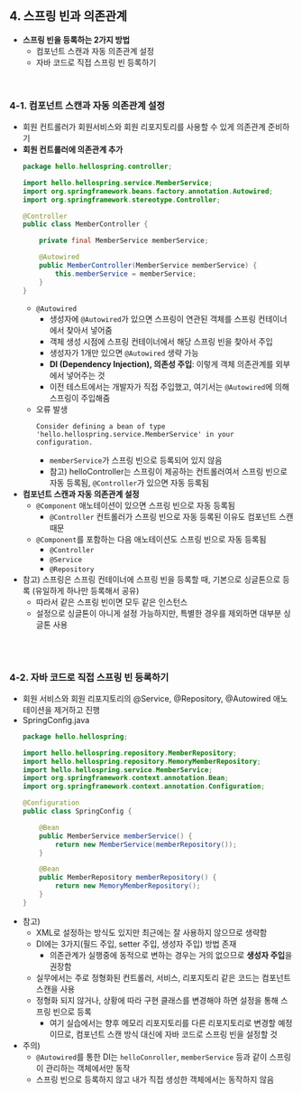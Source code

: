 ## 4. 스프링 빈과 의존관계
- **스프링 빈을 등록하는 2가지 방법**
  - 컴포넌트 스캔과 자동 의존관계 설정
  - 자바 코드로 직접 스프링 빈 등록하기
 
<br>

### 4-1. 컴포넌트 스캔과 자동 의존관계 설정
- 회원 컨트롤러가 회원서비스와 회원 리포지토리를 사용할 수 있게 의존관계 준비하기
- **회원 컨트롤러에 의존관계 추가**
  ```java
  package hello.hellospring.controller;

  import hello.hellospring.service.MemberService;
  import org.springframework.beans.factory.annotation.Autowired;
  import org.springframework.stereotype.Controller;

  @Controller
  public class MemberController {

      private final MemberService memberService;

      @Autowired
      public MemberController(MemberService memberService) {
          this.memberService = memberService;
      }
  }
  ```
  - `@Autowired`
    - 생성자에 `@Autowired`가 있으면 스프링이 연관된 객체를 스프링 컨테이너에서 찾아서 넣어줌
    - 객체 생성 시점에 스프링 컨테이너에서 해당 스프링 빈을 찾아서 주입
    - 생성자가 1개만 있으면 `@Autowired` 생략 가능
    - **DI (Dependency Injection), 의존성 주입**: 이렇게 객체 의존관계를 외부에서 넣어주는 것
    - 이전 테스트에서는 개발자가 직접 주입했고, 여기서는 `@Autowired`에 의해 스프링이 주입해줌
  - 오류 발생
    ```
    Consider defining a bean of type 'hello.hellospring.service.MemberService' in your configuration.
    ```
    - `memberService`가 스프링 빈으로 등록되어 있지 않음
    - 참고) helloController는 스프링이 제공하는 컨트롤러여서 스프링 빈으로 자동 등록됨, `@Controller`가 있으면 자동 등록됨
- **컴포넌트 스캔과 자동 의존관계 설정**
  - `@Component` 애노테이션이 있으면 스프링 빈으로 자동 등록됨
    - `@Controller` 컨트롤러가 스프링 빈으로 자동 등록된 이유도 컴포넌트 스캔 때문
  - `@Component`를 포함하는 다음 애노테이션도 스프링 빈으로 자동 등록됨
    - `@Controller`
    - `@Service`
    - `@Repository`
- 참고) 스프링은 스프링 컨테이너에 스프링 빈을 등록할 때, 기본으로 싱글톤으로 등록 (유일하게 하나만
등록해서 공유) 
  - 따라서 같은 스프링 빈이면 모두 같은 인스턴스
  - 설정으로 싱글톤이 아니게 설정 가능하지만, 특별한 경우를 제외하면 대부분 싱글톤 사용

<br>
<br>

### 4-2. 자바 코드로 직접 스프링 빈 등록하기
- 회원 서비스와 회원 리포지토리의 @Service, @Repository, @Autowired 애노테이션을 제거하고 진행
- SpringConfig.java
  ```java
  package hello.hellospring;

  import hello.hellospring.repository.MemberRepository;
  import hello.hellospring.repository.MemoryMemberRepository;
  import hello.hellospring.service.MemberService;
  import org.springframework.context.annotation.Bean;
  import org.springframework.context.annotation.Configuration;

  @Configuration
  public class SpringConfig {

      @Bean
      public MemberService memberService() {
          return new MemberService(memberRepository());
      }

      @Bean
      public MemberRepository memberRepository() {
          return new MemoryMemberRepository();
      }
  }
  ```
- 참고) 
  - XML로 설정하는 방식도 있지만 최근에는 잘 사용하지 않으므로 생략함
  - DI에는 3가지(필드 주입, setter 주입, 생성자 주입) 방법 존재
    - 의존관계가 실행중에 동적으로 변하는 경우는 거의 없으므로 **생성자 주입**을 권장함
  - 실무에서는 주로 정형화된 컨트롤러, 서비스, 리포지토리 같은 코드는 컴포넌트 스캔을 사용
  - 정형화 되지 않거나, 상황에 따라 구현 클래스를 변경해야 하면 설정을 통해 스프링 빈으로 등록
    - 여기 실습에서는 향후 메모리 리포지토리를 다른 리포지토리로 변경할 예정이므로, 컴포넌트 스캔 방식 대신에 자바 코드로 스프링 빈을 설정할 것 
- 주의)
  - `@Autowired`를 통한 DI는 `helloConroller`, `memberService` 등과 같이 스프링이 관리하는 객체에서만 동작
  - 스프링 빈으로 등록하지 않고 내가 직접 생성한 객체에서는 동작하지 않음